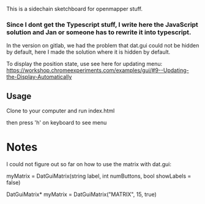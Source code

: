 This is a sidechain sketchboard for openmapper stuff.


### Since I dont get the Typescript stuff, I write here the JavaScript solution and Jan or someone has to rewrite it into typescript.

In the version on gitlab, we had the problem that dat.gui could not be hidden by default, here I made the solution where it is hidden by default.

To display the position state, use see here for updating menu:
https://workshop.chromeexperiments.com/examples/gui/#9--Updating-the-Display-Automatically

## Usage
Clone to your computer and run index.html

then press 'h' on keyboard to see menu

# Notes
I could not figure out so far on how to use the matrix with dat.gui:

myMatrix = DatGuiMatrix(string label, int numButtons, bool showLabels = false)

DatGuiMatrix* myMatrix = DatGuiMatrix("MATRIX", 15, true)
